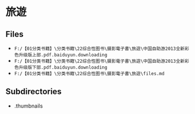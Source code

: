 # 旅遊

## Files

- `F:/【01分类书籍】\分类书籍\22综合性图书\摄影電子書\旅遊\中国自助游2013全新彩色升级版上部.pdf.baiduyun.downloading`
- `F:/【01分类书籍】\分类书籍\22综合性图书\摄影電子書\旅遊\中国自助游2013全新彩色升级版下部.pdf.baiduyun.downloading`
- `F:/【01分类书籍】\分类书籍\22综合性图书\摄影電子書\旅遊\files.md`

## Subdirectories

- .thumbnails
